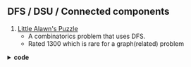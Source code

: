 ## DFS / DSU / Connected components 
1. [Little Alawn's Puzzle](https://codeforces.com/contest/1534/problem/C)
    - A combinatorics problem that uses DFS.
	- Rated 1300 which is rare for a graph(related) problem
<details>	
  <br />
  <summary><b>code</b></summary>
```cpp
#include<bits/stdc++.h>
using namespace std;


#define pii pair<ll,ll>
#define vi  vector<ll>
#define vii vector<pii>
#define mi  map<ll,ll>
#define all(a)  (a).begin(),(a).end()

#define pb push_back
#define ff first
#define ss second
#define mod 1000000007

#define N 400001


int arr[N][2];
vector<int> adj[N];
bool visited[N]={0};

void dfs(int br){

	visited[br] = true;
	for(auto&x:adj[br])
	{
		if(!visited[x])
			dfs(x);
	}

}
void sol()
{
	int n;
	cin >> n;
	for(int i=1;i <=  n; i++)
	{
		cin >> arr[i][0];
		visited[i] = false;
		adj[i] = vector<int>();
	}
	for(int i=1;i <=  n; i++)
	{
		cin >> arr[i][1];
	}

	for(int i=1;i<=n;i++){
		adj[arr[i][0]].push_back(arr[i][1]);
		adj[arr[i][1]].push_back(arr[i][0]);
	}
	ll ans = 1;
	for(int i=1;i<=n;i++)
	{
		if(!visited[i]){
			ans= ans * 2 % mod;
			dfs(i);
		}
	}
	cout << ans << '\n';
}
int main()
{
int tc;
cin>>tc;
while(tc--)
	sol();
return 0;
}

```
</details>


